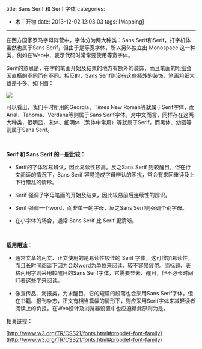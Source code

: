 title: Sans Serif 和 Serif 字体
categories:
- 木工开物
date: 2013-12-02 12:03:03
tags: [Mapping]
---

在西方国家罗马字母阵营中，字体分为两大种类：Sans Serif和Serif，打字机体虽然也属于Sans Serif，但由于是等宽字体，所以另外独立出 Monospace 这一种类，例如在Web中，表示代码时常常要使用等宽字体。

Serif的意思是，在字的笔画开始及結束的地方有额外的装饰，而且笔画的粗细会因直橫的不同而有不同。相反的，Sans Serif则沒有这些额外的装饰，笔画粗细大致差不多。如下图：

![](http://img.blog.csdn.net/20131202111425640)


可以看出，我们平时所用的Georgia、Times New Roman等就属于Serif字体，而Arial、Tahoma、Verdana等则属于Sans Serif字体。对中文而言，同样存在这两大种类，很明显，宋体、细明体（繁体中常用）等就属于Serif，而黑体、幼圆等则属于Sans Serif。

<br>

**Serif 和 Sans Serif 的一般比较：**

- Serif的字体容易辨认，因此易读性较高。反之Sans Serif 则较醒目，但在行文阅读的情況下，Sans Serif 容易造成字母辨认的困扰，常会有来回重读及上下行错乱的情形。

- Serif 强调了字母笔画的开始及结束，因此较易前后连续性的辨识。

- Serif 强调一个word，而非单一的字母，反之Sans Serif则强调个别字母。

- 在小字体的场合，通常 Sans Serif 比 Serif 更清晰。


<br>

**适用用途**：

- 通常文章的內文、正文使用的是易读性较佳的 Serif 字体，这可增加易读性，而且长时间阅读下因为会以word为单位来阅读，较不容易疲倦。而标题、表格內用字则采用较醒目的Sans Serif字体，它需要显著、醒目，但不必长时间盯著这些字来阅读。

- 像宣传品、海报类，为求醒目，它的短篇的段落也会采用Sans Serif字体。但在书籍、报刊杂志，正文有相当篇幅的情形下，则应采用Serif字体来减轻读者阅读上的负担。在Web设计及浏览器设置中也应遵循此原则为是。


相关链接：

[http://www.w3.org/TR/CSS21/fonts.html#propdef-font-family](http://www.w3.org/TR/CSS21/fonts.html#propdef-font-family)
